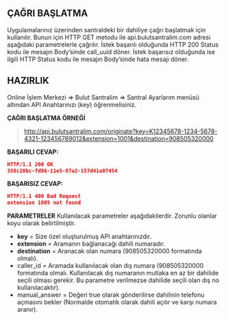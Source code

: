 **ÇAĞRI BAŞLATMA**
----
  Uygulamalarınız üzerinden santraldeki bir dahiliye çağrı başlatmak için kullanılır. Bunun için HTTP GET metodu ile api.bulutsantralim.com adresi aşağıdaki parametrelerle çağrılır. İstek başarılı olduğunda HTTP 200 Status kodu ile mesajın Body’sinde call_uuid döner. İstek başarısız olduğunda ise ilgili HTTP Status kodu ile mesajın Body’sinde hata mesajı döner.

**HAZIRLIK**
----
  Online İşlem Merkezi => Bulut Santralim => Santral Ayarlarım menüsü altından API Anahtarınızı (key) öğrenmelisiniz.
  
**ÇAĞRI BAŞLATMA ÖRNEĞİ**

>http://api.bulutsantralim.com/originate?key=K12345678-1234-5678-4321-123456789012&extension=1001&destination=908505320000

**BAŞARILI CEVAP:**

```json
HTTP/1.1 200 OK 
358c20bc-fd86-11e5-87a2-157d41a07454
```
**BAŞARISIZ CEVAP:**

```json
HTTP/1.1 400 Bad Request 
extension 1005 not found
```
**PARAMETRELER** 
   Kullanılacak parametreler aşağıdakilerdir. Zorunlu olanlar koyu olarak belirtilmiştir. 
  * **key** = Size özel oluşturulmuş API anahtarınızdır. 
  * **extension** = Aramanın bağlanacağı dahili numaradır.
  * **destination** = Aranacak olan numara (908505320000 formatında olmalı).
  * caller_id = Aramada kullanılacak olan dış numara (908505320000 formatında olmalı. Kullanılacak dış numaranın mutlaka en az bir           dahilide seçili olması gerekir. Bu parametre verilmezse dahilide seçili olan dış no kullanılacaktır).
  * manual_answer = Değeri true olarak gönderilirse dahilinin telefonu açmasını bekler (Normalde otomatik olarak dahili açılır ve karşı    numara aranır).
